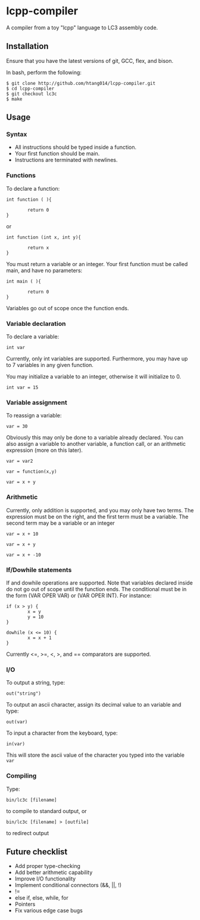 # lcpp-compiler
A compiler from a toy "lcpp" language to LC3 assembly code.

## Installation
Ensure that you have the latest versions of git, GCC, flex, and bison.

In bash, perform the following:
```
$ git clone http://github.com/htang014/lcpp-compiler.git
$ cd lcpp-compiler
$ git checkout lc3c
$ make

```
## Usage
### Syntax
* All instructions should be typed inside a function.
* Your first function should be main.
* Instructions are terminated with newlines.

### Functions
To declare a function:
```
int function ( ){

        return 0
}
```
or
```
int function (int x, int y){

        return x
}
```
You must return a variable or an integer.
Your first function must be called main, and have no parameters:
```
int main ( ){

        return 0
}
```
Variables go out of scope once the function ends.

### Variable declaration
To declare a variable:
```
int var
```
Currently, only int variables are supported.
Furthermore, you may have up to 7 variables in any given function.

You may initialize a variable to an integer, otherwise it will initialize to 0.
```
int var = 15
```

### Variable assignment
To reassign a variable:
```
var = 30
```
Obviously this may only be done to a variable already declared.
You can also assign a variable to another variable, a function call, or an arithmetic expression (more on this later).
```
var = var2
```
```
var = function(x,y)
```
```
var = x + y
```

### Arithmetic
Currently, only addition is supported, and you may only have two terms.
The expression must be on the right, and the first term must be a variable.
The second term may be a variable or an integer
```
var = x + 10
```
```
var = x + y
```
```
var = x + -10
```

### If/Dowhile statements
If and dowhile operations are supported.
Note that variables declared inside do not go out of scope until the function ends.
The conditional must be in the form (VAR OPER VAR) or (VAR OPER INT).
For instance:
```
if (x > y) {
        x = y
        y = 10
}
```
```
dowhile (x <= 10) {
        x = x + 1
}
```
Currently <=, >=, <, >, and == comparators are supported.

### I/O
To output a string, type:
```
out("string")
```
To output an ascii character, assign its decimal value to an variable and type:
```
out(var)
```
To input a character from the keyboard, type:
```
in(var)
```
This will store the ascii value of the character you typed into the variable `var`

### Compiling
Type:
```
bin/lc3c [filename]
```
to compile to standard output, or
```
bin/lc3c [filename] > [outfile]
```
to redirect output

## Future checklist
* Add proper type-checking
* Add better arithmetic capability
* Improve I/O functionality
* Implement conditional connectors (&&, ||, !)
* !=
* else if, else, while, for
* Pointers
* Fix various edge case bugs
